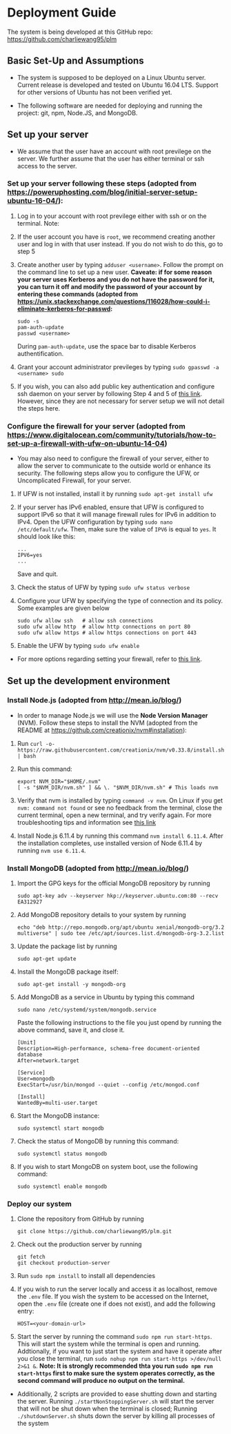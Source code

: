 # Deployment Guide

The system is being developed at this GitHub repo: <https://github.com/charliewang95/plm>

## Basic Set-Up and Assumptions

* The system is supposed to be deployed on a Linux Ubuntu server. Current release is developed and tested on Ubuntu 16.04 LTS. Support for other versions of Ubuntu has not been verified yet.

* The following software are needed for deploying and running the project: git, npm, Node.JS, and MongoDB.

## Set up your server 

* We assume that the user have an account with root previlege on the server. We further assume that the user has either terminal or ssh access to the server. 

### Set up your server following these steps (adopted from <https://poweruphosting.com/blog/initial-server-setup-ubuntu-16-04/>):

1. Log in to your account with root previlege either with ssh or on the terminal. Note: 

2. If the user account you have is `root`, we recommend creating another user and log in with that user instead. If you do not wish to do this, go to step 5

3. Create another user by typing `adduser <username>`. Follow the prompt on the command line to set up a new user. __Caveate: if for some reason your server uses Kerberos and you do not have the password for it, you can turn it off and modify the password of your account by entering these commands (adopted from <https://unix.stackexchange.com/questions/116028/how-could-i-eliminate-kerberos-for-passwd>:__ 
	
	```
	sudo -s
	pam-auth-update
	passwd <username>
	```

	During `pam-auth-update`, use the space bar to disable Kerberos authentification. 

4. Grant your account administrator previleges by typing `sudo gpasswd -a <username> sudo`

5. If you wish, you can also add public key authentication and configure ssh daemon on your server by following Step 4 and 5 of [this link](https://poweruphosting.com/blog/initial-server-setup-ubuntu-16-04/). However, since they are not necessary for server setup we will not detail the steps here.

### Configure the firewall for your server (adopted from <https://www.digitalocean.com/community/tutorials/how-to-set-up-a-firewall-with-ufw-on-ubuntu-14-04>)

* You may also need to configure the firewall of your server, either to allow the server to communicate to the outside world or enhance its security. The following steps allow you to configure the UFW, or Uncomplicated Firewall, for your server.

1. If UFW is not installed, install it by running `sudo apt-get install ufw`

2. If your server has IPv6 enabled, ensure that UFW is configured to support IPv6 so that it will manage firewall rules for IPv6 in addition to IPv4. Open the UFW configuration by typing `sudo nano /etc/default/ufw`. Then, make sure the value of `IPV6` is equal to `yes`. It should look like this:

	```
	...
	IPV6=yes
	...
	```

	Save and quit.

3. Check the status of UFW by typing `sudo ufw status verbose`

4. Configure your UFW by specifying the type of connection and its policy. Some examples are given below
	
	```
	sudo ufw allow ssh   # allow ssh connections
	sudo ufw allow http  # allow http connections on port 80
	sudo ufw allow https # allow https connections on port 443
	```

5. Enable the UFW by typing `sudo ufw enable`

* For more options regarding setting your firewall, refer to [this link](https://www.digitalocean.com/community/tutorials/how-to-set-up-a-firewall-with-ufw-on-ubuntu-14-04).

## Set up the development environment

### Install Node.js (adopted from <http://mean.io/blog/>)

* In order to manage Node.js we will use the __Node Version Manager__ (NVM). Follow these steps to install the NVM (adopted from the README at <https://github.com/creationix/nvm#installation>):

1. Run `curl -o- https://raw.githubusercontent.com/creationix/nvm/v0.33.8/install.sh | bash`

2. Run this command:
	
	```
	export NVM_DIR="$HOME/.nvm"
	[ -s "$NVM_DIR/nvm.sh" ] && \. "$NVM_DIR/nvm.sh" # This loads nvm
	```

3. Verify that nvm is installed by typing `command -v nvm`.  On Linux if you get `nvm: command not found` or see no feedback from the terminal, close the current terminal, open a new terminal, and try verify again. For more troubleshooting tips and information see [this link](https://github.com/creationix/nvm#installation)

4. Install Node.js 6.11.4 by running this command `nvm install 6.11.4`. After the installation completes, use installed version of Node 6.11.4 by running `nvm use 6.11.4`.  

### Install MongoDB (adopted from <http://mean.io/blog/>)

1. Import the GPG keys for the official MongoDB repository by running 

	```
	sudo apt-key adv --keyserver hkp://keyserver.ubuntu.com:80 --recv EA312927
	```

2. Add MongoDB repository details to your system by running 
	
	```
	echo "deb http://repo.mongodb.org/apt/ubuntu xenial/mongodb-org/3.2 multiverse" | sudo tee /etc/apt/sources.list.d/mongodb-org-3.2.list
	```

3. Update the package list by running 

	```
	sudo apt-get update
	```

4. Install the MongoDB package itself:

	```
	sudo apt-get install -y mongodb-org
	```

5. Add MongoDB as a service in Ubuntu by typing this command 

	```
	sudo nano /etc/systemd/system/mongodb.service
	```

	Paste the following instructions to the file you just opend by running the above command, save it, and close it.
	
	```
	[Unit]
	Description=High-performance, schema-free document-oriented database
	After=network.target

	[Service]
	User=mongodb
	ExecStart=/usr/bin/mongod --quiet --config /etc/mongod.conf

	[Install]
	WantedBy=multi-user.target
	```

6. Start the MongoDB instance: 

	```
	sudo systemctl start mongodb
	```

7. Check the status of MongoDB by running this command:

	```
	sudo systemctl status mongodb
	```

8. If you wish to start MongoDB on system boot, use the following command:

	```
	sudo systemctl enable mongodb
	```

### Deploy our system 

1. Clone the repository from GitHub by running 

	```
	git clone https://github.com/charliewang95/plm.git
	```

2. Check out the production server by running 

	```
	git fetch
	git checkout production-server
	```

3. Run `sudo npm install` to install all dependencies

4. If you wish to run the server locally and access it as localhost, remove the `.env` file. If you wish the system to be accessed on the Internet, open the `.env` file (create one if does not exist), and add the following entry:

	```
	HOST=<your-domain-url>
	```

5. Start the server by running the command `sudo npm run start-https`. This will start the system while the terminal is open and running. Addtionally, if you want to just start the system and have it operate after you close the terminal, run `sudo nohup npm run start-https >/dev/null 2>&1 &`. __Note: It is strongly recommended thta you run `sudo npm run start-https` first to make sure the system operates correctly, as the second command will produce no output on the terminal.__

* Additionally, 2 scripts are provided to ease shutting down and starting the server. Running `./startNonStoppingServer.sh` will start the server that will not be shut down when the terminal is closed; Running `./shutdownServer.sh` shuts down the server by killing all processes of the system





